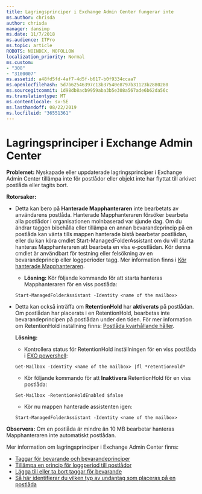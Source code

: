 ```yaml
---
title: Lagringsprinciper i Exchange Admin Center fungerar inte
ms.author: chrisda
author: chrisda
manager: dansimp
ms.date: 11/7/2018
ms.audience: ITPro
ms.topic: article
ROBOTS: NOINDEX, NOFOLLOW
localization_priority: Normal
ms.custom:
- "308"
- "3100007"
ms.assetid: a48fd5fd-4af7-4d5f-b617-b0f9334ccaa7
ms.openlocfilehash: 5d7b62546397c13b37540e8797b31123b2880280
ms.sourcegitcommit: 1d98db8acb9959aba3b5e308a567ade6b62da56c
ms.translationtype: MT
ms.contentlocale: sv-SE
ms.lasthandoff: 08/22/2019
ms.locfileid: "36551361"
---
```

# <a name="retention-policies-in-exchange-admin-center"></a>Lagringsprinciper i Exchange Admin Center

 **Problemet:** Nyskapade eller uppdaterade lagringsprinciper i Exchange Admin Center tillämpa inte för postlådor eller objekt inte har flyttat till arkivet postlåda eller tagits bort. 
  
 **Rotorsaker:**
  
- Detta kan bero på **Hanterade Mapphanteraren** inte bearbetats av användarens postlåda. Hanterade Mapphanteraren försöker bearbeta alla postlådor i organisationen molnbaserad var sjunde dag. Om du ändrar taggen bibehålla eller tillämpa en annan bevarandeprincip på en postlåda kan vänta tills mappen hanterade bistå bearbetar postlådan, eller du kan köra cmdlet Start-ManagedFolderAssistant om du vill starta hanteras Mapphanteraren att bearbeta en viss e-postlådan. Kör denna cmdlet är användbart för testning eller felsökning av en bevarandeprincip eller loggperioder tagg. Mer information finns i [Kör hanterade Mapphanteraren](https://msdn.microsoft.com/library/gg271153%28v=exchsrvcs.149%29.aspx#managedfolderassist).
    
  - **Lösning:** Kör följande kommando för att starta hanteras Mapphanteraren för en viss postlåda:
    
  ```
  Start-ManagedFolderAssistant -Identity <name of the mailbox>
  ```

- Detta kan också inträffa om **RetentionHold** har **aktiverats** på postlådan. Om postlådan har placerats i en RetentionHold, bearbetas inte bevarandeprincipen på postlådan under den tiden. För mer information om RetentionHold inställning finns: [Postlåda kvarhållande håller](https://docs.microsoft.com/exchange/security-and-compliance/messaging-records-management/mailbox-retention-hold).
    
    **Lösning:**
    
  - Kontrollera status för RetentionHold inställningen för en viss postlåda i [EXO powershell](https://docs.microsoft.com/powershell/exchange/exchange-online/connect-to-exchange-online-powershell/connect-to-exchange-online-powershell?view=exchange-ps):
    
  ```
  Get-Mailbox -Identity <name of the mailbox> |fl *retentionHold*
  ```

  - Kör följande kommando för att **Inaktivera** RetentionHold för en viss postlåda:
    
  ```
  Set-Mailbox -RetentionHoldEnabled $false
  ```

  - Kör nu mappen hanterade assistenten igen:
    
  ```
  Start-ManagedFolderAssistant -Identity <name of the mailbox>
  ```

 **Observera:** Om en postlåda är mindre än 10 MB bearbetar hanteras Mapphanteraren inte automatiskt postlådan.
 
Mer information om lagringsprinciper i Exchange Admin Center finns:
- [Taggar för bevarande och bevarandeprinciper](https://docs.microsoft.com/exchange/security-and-compliance/messaging-records-management/retention-tags-and-policies)
- [Tillämpa en princip för loggperiod till postlådor](https://docs.microsoft.com/exchange/security-and-compliance/messaging-records-management/apply-retention-policy)
- [Lägga till eller ta bort taggar för bevarande](https://docs.microsoft.com/exchange/security-and-compliance/messaging-records-management/add-or-remove-retention-tags)
- [Så här identifierar du vilken typ av undantag som placeras på en postlåda](https://docs.microsoft.com/office365/securitycompliance/identify-a-hold-on-an-exchange-online-mailbox)

